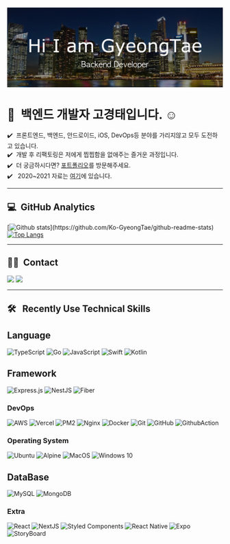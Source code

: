 [![Header](./github-readme.jpg "Header")](https://trail-dive-3c3.notion.site/78c2a0e073b24e1c96cf58d7bac6fdd2)

# 👋 &nbsp;백엔드 개발자 고경태입니다. ☺️

✔️ &nbsp;프론트엔드, 백엔드, 안드로이드, iOS, DevOps등 분야를 가리지않고 모두 도전하고 있습니다.\
✔️ &nbsp;개발 후 리팩토링은 저에게 찝찝함을 없애주는 즐거운 과정입니다.\
✔️ &nbsp;더 궁금하시다면? <a href="https://trail-dive-3c3.notion.site/78c2a0e073b24e1c96cf58d7bac6fdd2">포트폴리오</a>를 방문해주세요.\
✔️ &nbsp; 2020~2021 자료는 <a href="https://github.com/Storage-Ko">여기</a>에 있습니다.

---

## 💻 &nbsp;GitHub Analytics

[![Github stats](https://github-readme-stats.vercel.app/api?username=Ko-GyeongTae&show_icons=true&theme=algolia&include_all_commits=true&count_private=true")](https://github.com/Ko-GyeongTae/github-readme-stats)
[![Top Langs](https://github-readme-stats.vercel.app/api/top-langs/?username=Ko-GyeongTae&layout=compact&theme=algolia)](https://github.com/Ko-GyeongTae/github-readme-stats)

---

## 🤝🏻 &nbsp;Contact

<a href="mailto:kokt360@gmail.com"><img src="https://img.shields.io/badge/-kokt360@gmail.com-D14836?logo=Gmail&logoColor=white"/></a>
<a href="https://instagram.com/tae_gyeongs"><img src="https://img.shields.io/badge/-@taegyeongs-E4405F?logo=Instagram&logoColor=white"/></a>

---

## 🛠 &nbsp; Recently Use Technical Skills

## Language

![TypeScript](https://img.shields.io/badge/typescript-%23007ACC.svg?logo=typescript&logoColor=white)
![Go](https://img.shields.io/badge/go-%2300ADD8.svg?logo=go&logoColor=white)
![JavaScript](https://img.shields.io/badge/javascript-%23323330.svg?logo=javascript&logoColor=%23F7DF1E)
![Swift](https://img.shields.io/badge/swift-FF6C37?logo=swift&logoColor=white)
![Kotlin](https://img.shields.io/badge/Kotlin-0095D5?&logo=kotlin&logoColor=white)

## Framework

![Express.js](https://img.shields.io/badge/express.js-%23404d59.svg?logo=express&logoColor=%2361DAFB)
![NestJS](https://img.shields.io/badge/nestjs-%23E0234E.svg?logo=nestjs&logoColor=white)
![Fiber](https://img.shields.io/badge/Fiber-0078d7.svg?logo=Fiber&logoColor=white)

### DevOps

![AWS](https://img.shields.io/badge/-AWS-%23FF9900?logo=amazon-aws&logoColor=white)
![Vercel](https://img.shields.io/badge/vercel-%23000000.svg?logo=vercel&logoColor=white)
![PM2](https://img.shields.io/badge/pm2-%23121011.svg?logo=pm2&logoColor=white)
![Nginx](https://img.shields.io/badge/nginx-%23009639.svg?logo=nginx&logoColor=white)
![Docker](https://img.shields.io/badge/docker-%230db7ed.svg?logo=docker&logoColor=white)
![Git](https://img.shields.io/badge/git-%23F05033.svg?logo=git&logoColor=white)
![GitHub](https://img.shields.io/badge/github-%23121011.svg?logo=github&logoColor=white)
![GithubAction](https://img.shields.io/badge/githubaction-%23121011.svg?logo=Github&logoColor=white)

### Operating System

![Ubuntu](https://img.shields.io/badge/Ubuntu-E95420?logo=ubuntu&logoColor=white)
![Alpine](https://img.shields.io/badge/Alpine_Linux-0D597F?logo=alpine-linux&logoColor=white)
![MacOS](https://img.shields.io/badge/MacOS-000000?logo=macOS&logoColor=white)
![Windows 10](https://img.shields.io/badge/Windows-0078D6?logo=windows&logoColor=white)

## DataBase

![MySQL](https://img.shields.io/badge/MySQL-%23007ACC.svg?logo=mysql&logoColor=white)
![MongoDB](https://img.shields.io/badge/MongoDB-%234ea94b.svg?logo=mongodb&logoColor=white)

### Extra

![React](https://img.shields.io/badge/react-%2320232a.svg?logo=react&logoColor=%2361DAFB)
![NextJS](https://img.shields.io/badge/Next-black?logo=next.js&logoColor=white)
![Styled Components](https://img.shields.io/badge/styled--components-DB7093?logo=styled-components&logoColor=white)
![React Native](https://img.shields.io/badge/react_native-%2320232a.svg?logo=react&logoColor=%2361DAFB)
![Expo](https://img.shields.io/badge/Expo-black?logo=Expo&logoColor=white)
![StoryBoard](https://img.shields.io/badge/storyboard-FF6C37?logo=swift&logoColor=white)
